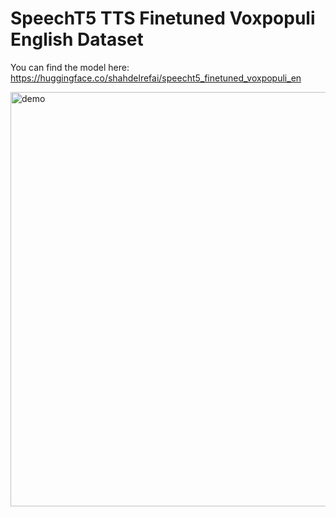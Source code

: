 # SpeechT5 TTS Finetuned Voxpopuli English Dataset
You can find the model here: https://huggingface.co/shahdelrefai/speecht5_finetuned_voxpopuli_en

<img width="663" alt="demo" src="https://github.com/user-attachments/assets/b9d6b0e2-cf49-4bf9-94f5-3dbf10db3dac" />

